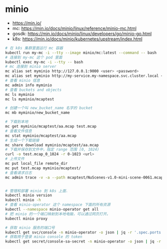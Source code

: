 # minio

- <https://min.io/>
- mc: <https://min.io/docs/minio/linux/reference/minio-mc.html>
- gosdk: <https://min.io/docs/minio/linux/developers/go/minio-go.html>
- k8s: <https://min.io/docs/minio/kubernetes/upstream/index.html>

```sh
# 在 k8s 集群里面运行 mc 容器
kubectl run my-mc -i --tty --image minio/mc:latest --command -- bash
# 连接到 my-mc 这个 pod 里面
kubectl exec my-mc -i --tty -- bash
# mc 连接到 minio server
mc alias set myminio http://127.0.0.1:9000 <user> <password>
mc alias set myminio http://my-service.my-namespace.svc.cluster.local <user> <password>
# 查看 minio 信息
mc admin info myminio
# 查看 buckets and objects
mc ls myminio
mc ls myminio/mcaptest

# 创建一个叫 new_bucket_name 名字的 bucket
mc mb myminio/new_bucket_name

# 下载到本地
mc get myminio/mcaptest/aa.mcap test.mcap
# 查看文件信息
mc stat myminio/mcaptest/aa.mcap
# 生成一个下载链接
mc share download myminio/mcaptest/aa.mcap
# 下载并保存到文件中，指定 range 范围 [0, 1024)
curl -o test.mcap_0_1024 -r 0-1023 <url>
# 上传文件
mc put local_file remote_dir
mc put test.mcap myminio/mcaptest/
# 查看请求日志
mc admin trace -v -a --path mcaptest/NuScenes-v1.0-mini-scene-0061.mcap myminio > log.txt


# 管理和部署 minio 到 k8s 上面.
kubectl minio version
kubectl minio -h
# 查看 minio-operator 这个 namespace 下面的所有资源
kubectl --namespace minio-operator get all
# 把 minio 的一个端口映射到本地电脑，可以通过网页打开。
kubectl minio proxy

# 获取 minio 服务的端口号
kubectl get svc/console -n minio-operator -o json | jq -r '.spec.ports'
# 获取用于登录 minio console 的 token
kubectl get secret/console-sa-secret -n minio-operator -o json | jq -r '.data.token' | base64 -d
```

